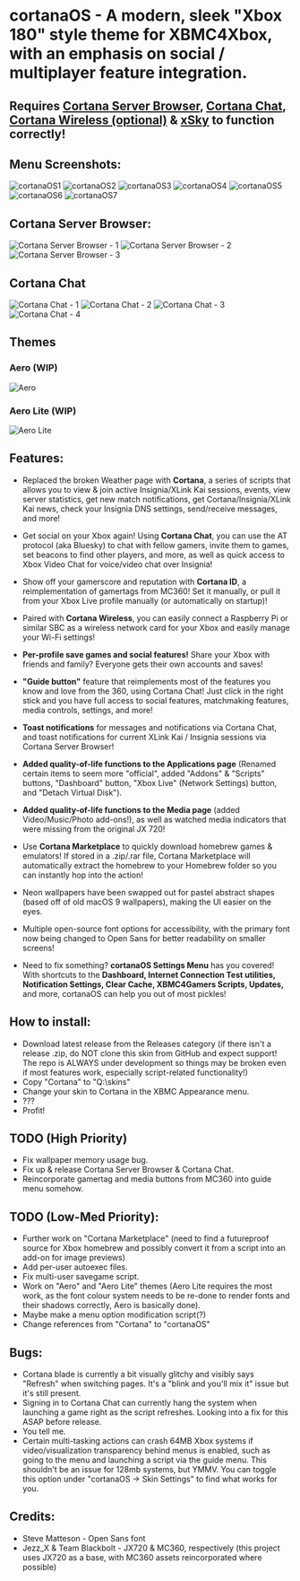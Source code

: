 # cortanaOS - A modern, sleek "Xbox 180" style theme for XBMC4Xbox, with an emphasis on social / multiplayer feature integration.
## Requires [Cortana Server Browser](https://github.com/faithvoid/script.cortanaserverbrowser), [Cortana Chat](https://github.com/faithvoid/script.cortanachatv2), [Cortana Wireless (optional)](https://github.com/faithvoid/script.cortanawireless) & [xSky](https://github.com/faithvoid/plugin.programs.xSky) to function correctly!

## Menu Screenshots:
![cortanaOS1](screenshots/1.png)
![cortanaOS2](screenshots/2.png)
![cortanaOS3](screenshots/3.png)
![cortanaOS4](screenshots/4.png)
![cortanaOS5](screenshots/5.png)
![cortanaOS6](screenshots/6.png)
![cortanaOS7](screenshots/7.png)

## Cortana Server Browser:
![Cortana Server Browser - 1](screenshots/csb1.png)
![Cortana Server Browser - 2](screenshots/csb2.png)
![Cortana Server Browser - 3](screenshots/csb3.png)

## Cortana Chat
![Cortana Chat - 1](screenshots/cc1.png)
![Cortana Chat - 2](screenshots/cc2.png)
![Cortana Chat - 3](screenshots/cc3.png)
![Cortana Chat - 4](screenshots/cc4.png)

## Themes
### Aero (WIP)
![Aero](screenshots/aero-test.png)
### Aero Lite (WIP)
![Aero Lite](screenshots/aerolite-test.png)

## Features:
- Replaced the broken Weather page with **Cortana**, a series of scripts that allows you to view & join active Insignia/XLink Kai sessions, events, view server statistics, get new match notifications, get Cortana/Insignia/XLink Kai news, check your Insignia DNS settings, send/receive messages, and more!

- Get social on your Xbox again! Using **Cortana Chat**, you can use the AT protocol (aka Bluesky) to chat with fellow gamers, invite them to games, set beacons to find other players, and more, as well as quick access to Xbox Video Chat for voice/video chat over Insignia!

- Show off your gamerscore and reputation with **Cortana ID**, a reimplementation of gamertags from MC360! Set it manually, or pull it from your Xbox Live profile manually (or automatically on startup)!

- Paired with **Cortana Wireless**, you can easily connect a Raspberry Pi or similar SBC as a wireless network card for your Xbox and easily manage your Wi-Fi settings!

- **Per-profile save games and social features!** Share your Xbox with friends and family? Everyone gets their own accounts and saves!

- **"Guide button"** feature that reimplements most of the features you know and love from the 360, using Cortana Chat! Just click in the right stick and you have full access to social features, matchmaking features, media controls, settings, and more!

- **Toast notifications** for messages and notifications via Cortana Chat, and toast notifications for current XLink Kai / Insignia sessions via Cortana Server Browser!
  
- **Added quality-of-life functions to the Applications page** (Renamed certain items to seem more "official", added "Addons" & "Scripts" buttons, "Dashboard" button, "Xbox Live" (Network Settings) button, and "Detach Virtual Disk").
  
- **Added quality-of-life functions to the Media page** (added Video/Music/Photo add-ons!), as well as watched media indicators that were missing from the original JX 720!

- Use **Cortana Marketplace** to quickly download homebrew games & emulators! If stored in a .zip/.rar file, Cortana Marketplace will automatically extract the homebrew to your Homebrew folder so you can instantly hop into the action!
  
- Neon wallpapers have been swapped out for pastel abstract shapes (based off of old macOS 9 wallpapers), making the UI easier on the eyes.

- Multiple open-source font options for accessibility, with the primary font now being changed to Open Sans for better readability on smaller screens!
    
- Need to fix something? **cortanaOS Settings Menu** has you covered! With shortcuts to the **Dashboard, Internet Connection Test utilities, Notification Settings, Clear Cache, XBMC4Gamers Scripts, Updates,** and more, cortanaOS can help you out of most pickles!

## How to install:
- Download latest release from the Releases category (if there isn't a release .zip, do NOT clone this skin from GitHub and expect support! The repo is ALWAYS under development so things may be broken even if most features work, especially script-related functionality!)
- Copy "Cortana" to "Q:\skins\"
- Change your skin to Cortana in the XBMC Appearance menu.
- ???
- Profit!

## TODO (High Priority)
- Fix wallpaper memory usage bug.
- Fix up & release Cortana Server Browser & Cortana Chat.
- Reincorporate gamertag and media buttons from MC360 into guide menu somehow.

## TODO (Low-Med Priority):
- Further work on "Cortana Marketplace" (need to find a futureproof source for Xbox homebrew and possibly convert it from a script into an add-on for image previews)
- Add per-user autoexec files.
- Fix multi-user savegame script.
- Work on "Aero" and "Aero Lite" themes (Aero Lite requires the most work, as the font colour system needs to be re-done to render fonts and their shadows correctly, Aero is basically done).
- Maybe make a menu option modification script(?)
- Change references from "Cortana" to "cortanaOS"

## Bugs:
- Cortana blade is currently a bit visually glitchy and visibly says "Refresh" when switching pages. It's a "blink and you'll mix it" issue but it's still present.
- Signing in to Cortana Chat can currently hang the system when launching a game right as the script refreshes. Looking into a fix for this ASAP before release.
- You tell me.
- Certain multi-tasking actions can crash 64MB Xbox systems if video/visualization transparency behind menus is enabled, such as going to the menu and launching a script via the guide menu. This shouldn't be an issue for 128mb systems, but YMMV. You can toggle this option under "cortanaOS -> Skin Settings" to find what works for you.

## Credits:
- Steve Matteson - Open Sans font
- Jezz_X & Team Blackbolt - JX720 & MC360, respectively (this project uses JX720 as a base, with MC360 assets reincorporated where possible)
